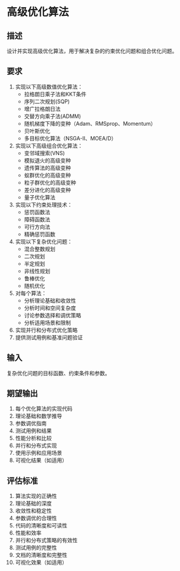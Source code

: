 # 高级优化算法

## 描述
设计并实现高级优化算法，用于解决复杂的约束优化问题和组合优化问题。

## 要求
1. 实现以下高级数值优化算法：
   - 拉格朗日乘子法和KKT条件
   - 序列二次规划(SQP)
   - 增广拉格朗日法
   - 交替方向乘子法(ADMM)
   - 随机梯度下降的变种（Adam、RMSprop、Momentum）
   - 贝叶斯优化
   - 多目标优化算法（NSGA-II、MOEA/D）
2. 实现以下高级组合优化算法：
   - 变邻域搜索(VNS)
   - 模拟退火的高级变种
   - 遗传算法的高级变种
   - 蚁群优化的高级变种
   - 粒子群优化的高级变种
   - 差分进化的高级变种
   - 量子优化算法
3. 实现以下约束处理技术：
   - 惩罚函数法
   - 障碍函数法
   - 可行方向法
   - 精确惩罚函数
4. 实现以下复杂优化问题：
   - 混合整数规划
   - 二次规划
   - 半定规划
   - 非线性规划
   - 鲁棒优化
   - 随机优化
5. 对每个算法：
   - 分析理论基础和收敛性
   - 分析时间和空间复杂度
   - 讨论参数选择和调优策略
   - 分析适用场景和限制
6. 实现并行和分布式优化策略
7. 提供测试用例和基准问题验证

## 输入
复杂优化问题的目标函数、约束条件和参数。

## 期望输出
1. 每个优化算法的实现代码
2. 理论基础和数学推导
3. 参数调优指南
4. 测试用例和结果
5. 性能分析和比较
6. 并行和分布式实现
7. 使用示例和应用场景
8. 可视化结果（如适用）

## 评估标准
1. 算法实现的正确性
2. 理论基础的深度
3. 收敛性和稳定性
4. 参数调优的合理性
5. 代码的清晰度和可读性
6. 性能和效率
7. 并行和分布式策略的有效性
8. 测试用例的完整性
9. 文档的清晰度和完整性
10. 可视化效果（如适用）